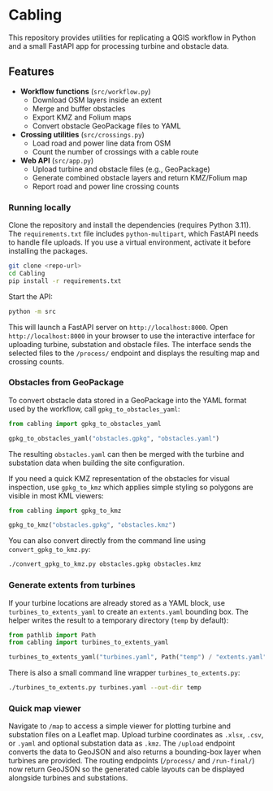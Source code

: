 # Cabling

This repository provides utilities for replicating a QGIS workflow in Python and a small FastAPI app for processing turbine and obstacle data.

## Features

- **Workflow functions** (`src/workflow.py`)
  - Download OSM layers inside an extent
  - Merge and buffer obstacles
  - Export KMZ and Folium maps
  - Convert obstacle GeoPackage files to YAML
- **Crossing utilities** (`src/crossings.py`)
  - Load road and power line data from OSM
  - Count the number of crossings with a cable route
- **Web API** (`src/app.py`)
  - Upload turbine and obstacle files (e.g., GeoPackage)
  - Generate combined obstacle layers and return KMZ/Folium map
  - Report road and power line crossing counts

### Running locally

Clone the repository and install the dependencies (requires Python 3.11). The
`requirements.txt` file includes `python-multipart`, which FastAPI needs to
handle file uploads. If you use a virtual environment, activate it before
installing the packages.

```bash
git clone <repo-url>
cd Cabling
pip install -r requirements.txt
```

Start the API:

```bash
python -m src
```

This will launch a FastAPI server on `http://localhost:8000`.
Open `http://localhost:8000` in your browser to use the interactive interface for uploading turbine, substation and obstacle files.
The interface sends the selected files to the `/process/` endpoint and displays the resulting map and crossing counts.

### Obstacles from GeoPackage

To convert obstacle data stored in a GeoPackage into the YAML format used by the
workflow, call `gpkg_to_obstacles_yaml`:

```python
from cabling import gpkg_to_obstacles_yaml

gpkg_to_obstacles_yaml("obstacles.gpkg", "obstacles.yaml")
```

The resulting `obstacles.yaml` can then be merged with the turbine and
substation data when building the site configuration.

If you need a quick KMZ representation of the obstacles for visual inspection,
use `gpkg_to_kmz` which applies simple styling so polygons are visible in most
KML viewers:

```python
from cabling import gpkg_to_kmz

gpkg_to_kmz("obstacles.gpkg", "obstacles.kmz")
```

You can also convert directly from the command line using
`convert_gpkg_to_kmz.py`:

```bash
./convert_gpkg_to_kmz.py obstacles.gpkg obstacles.kmz
```

### Generate extents from turbines

If your turbine locations are already stored as a YAML block, use
`turbines_to_extents_yaml` to create an `extents.yaml` bounding box. The
helper writes the result to a temporary directory (``temp`` by default):

```python
from pathlib import Path
from cabling import turbines_to_extents_yaml

turbines_to_extents_yaml("turbines.yaml", Path("temp") / "extents.yaml")
```

There is also a small command line wrapper ``turbines_to_extents.py``:

```bash
./turbines_to_extents.py turbines.yaml --out-dir temp
```

### Quick map viewer

Navigate to `/map` to access a simple viewer for plotting turbine and substation files on a Leaflet map. Upload turbine coordinates as `.xlsx`, `.csv`, or `.yaml` and optional substation data as `.kmz`. The `/upload` endpoint converts the data to GeoJSON and also returns a bounding-box layer when turbines are provided.
The routing endpoints (`/process/` and `/run-final/`) now return GeoJSON so the
generated cable layouts can be displayed alongside turbines and substations.
